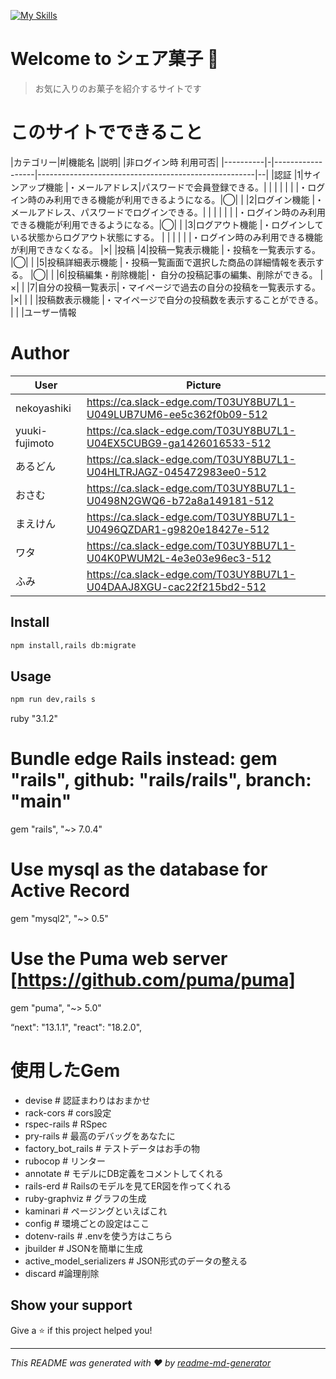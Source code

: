 [![My Skills](https://skillicons.dev/icons?i=js,html,css,tailwind,react,nextjs,rails,mysql,figma,git,postman)](https://skillicons.dev)

# Welcome to シェア菓子 👋

> お気に入りのお菓子を紹介するサイトです

# このサイトでできること

|カテゴリー|#|機能名          |説明|                                |非ログイン時 利用可否|
|----------|-|------------------|------------------------------------------------------|--|
|認証      |1|サインアップ機能  |・メールアドレス|パスワードで会員登録できる。|        |  |
|          | |                  |・ログイン時のみ利用できる機能が利用できるようになる。|◯|
|          |2|ログイン機能      |・メールアドレス、パスワードでログインできる。|       |  |
|          | |                  |・ログイン時のみ利用できる機能が利用できるようになる。|◯|
|          |3|ログアウト機能    |・ログインしている状態からログアウト状態にする。      |  |
|          | |                  |・ログイン時のみ利用できる機能が利用できなくなる。    |×|
|投稿      |4|投稿一覧表示機能  |・投稿を一覧表示する。                                |◯|
|          |5|投稿詳細表示機能  |・投稿一覧画面で選択した商品の詳細情報を表示する。    |◯|
|          |6|投稿編集・削除機能|・ 自分の投稿記事の編集、削除ができる。	             |×|
|          |7|自分の投稿一覧表示|・マイページで過去の自分の投稿を一覧表示する。	       |×|
|          | |投稿数表示機能	  |・マイページで自分の投稿数を表示することができる。    | |
|ユーザー情報


# Author
|User          |Picture|
|--------------|--------|
|nekoyashiki   |https://ca.slack-edge.com/T03UY8BU7L1-U049LUB7UM6-ee5c362f0b09-512|
|yuuki-fujimoto|https://ca.slack-edge.com/T03UY8BU7L1-U04EX5CUBG9-ga1426016533-512|
|あるどん      |https://ca.slack-edge.com/T03UY8BU7L1-U04HLTRJAGZ-045472983ee0-512|
|おさむ        |https://ca.slack-edge.com/T03UY8BU7L1-U0498N2GWQ6-b72a8a149181-512|
|まえけん      |https://ca.slack-edge.com/T03UY8BU7L1-U0496QZDAR1-g9820e18427e-512|
|ワタ          |https://ca.slack-edge.com/T03UY8BU7L1-U04K0PWUM2L-4e3e03e96ec3-512|
|ふみ          |https://ca.slack-edge.com/T03UY8BU7L1-U04DAAJ8XGU-cac22f215bd2-512|
## Install

```sh
npm install,rails db:migrate
```

## Usage

```sh
npm run dev,rails s
```


ruby "3.1.2"
# Bundle edge Rails instead: gem "rails", github: "rails/rails", branch: "main"
gem "rails", "~> 7.0.4"
# Use mysql as the database for Active Record
gem "mysql2", "~> 0.5"
# Use the Puma web server [https://github.com/puma/puma]
gem "puma", "~> 5.0"

“next": "13.1.1",
"react": "18.2.0",

# 使用したGem
- devise # 認証まわりはおまかせ
- rack-cors # cors設定
- rspec-rails # RSpec
- pry-rails # 最高のデバッグをあなたに
- factory_bot_rails # テストデータはお手の物
- rubocop # リンター
- annotate # モデルにDB定義をコメントしてくれる
- rails-erd # Railsのモデルを見てER図を作ってくれる
- ruby-graphviz # グラフの生成
- kaminari # ページングといえばこれ
- config # 環境ごとの設定はここ
- dotenv-rails # .envを使う方はこちら
- jbuilder # JSONを簡単に生成
- active_model_serializers # JSON形式のデータの整える
- discard #論理削除
  
## Show your support

Give a ⭐️ if this project helped you!


***
_This README was generated with ❤️ by [readme-md-generator](https://github.com/kefranabg/readme-md-generator)_